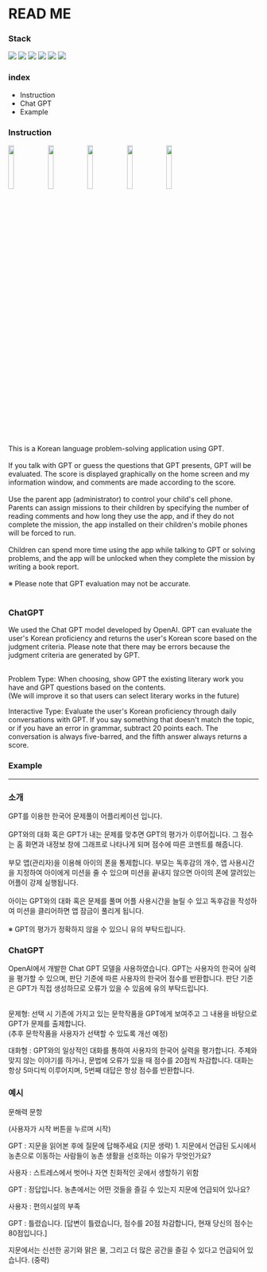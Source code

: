# READ ME

<h3>
  Stack
</h3>
<p>
<img src="https://img.shields.io/badge/android-3DDC84?style=for-the-badge&logo=android&logoColor=ffffff"/>
<img src="https://img.shields.io/badge/java-007396?style=for-the-badge&logo=java&logoColor=white">
<img src="https://img.shields.io/badge/GPT-74AA9C?style=for-the-badge&logo=openAI&logoColor=white">
<img src="https://img.shields.io/badge/SQLite-003B57?style=for-the-badge&logo=sqlite&logoColor=white">
<img src="https://img.shields.io/badge/fire base-FFCA28?style=for-the-badge&logo=firebase&logoColor=black">
<img src="https://img.shields.io/badge/intellij-F62E5C?style=for-the-badge&logo=intellijidea&logoColor=black">

</p>

<h3>
  index
</h3>
<ul>
  <li>
    Instruction
  </li>
  <li>
    Chat GPT
  </li>
  <li>
    Example
  </li>
</ul>
<h3>
  Instruction
</h3>
<img width="15%" src="https://github.com/YukInhyeok/Android/assets/72872676/e1ea08c2-dbab-4d21-b582-51716611ced0"/>
<img width="15%" src="https://github.com/YukInhyeok/Android/assets/72872676/1671064d-e26b-437d-b279-8e9eaf1509d2"/>
<img width="15%" src="https://github.com/YukInhyeok/Android/assets/72872676/fd7629fd-ba50-467e-aa7a-95afcfea387d"/>
<img width="15%" src="https://github.com/YukInhyeok/Android/assets/72872676/4e875f18-a8e4-4783-9880-99a1ecec0a48"/>
<img width="15%" src="https://github.com/YukInhyeok/Android/assets/72872676/eac0d789-d101-4238-917d-147e43762fef"/><br><br>
This is a Korean language problem-solving application using GPT.<br><br>
If you talk with GPT or guess the questions that GPT presents, GPT will be evaluated. The score is displayed graphically on the home screen and my information window, and comments are made according to the score. <br><br>
Use the parent app (administrator) to control your child's cell phone. Parents can assign missions to their children by specifying the number of reading comments and how long they use the app, and if they do not complete the mission, the app installed on their children's mobile phones will be forced to run. <br><br>
Children can spend more time using the app while talking to GPT or solving problems, and the app will be unlocked when they complete the mission by writing a book report.<br><br>
※ Please note that GPT evaluation may not be accurate.<br><br>

<h3>
  ChatGPT
</h3>
We used the Chat GPT model developed by OpenAI. GPT can evaluate the user's Korean proficiency and returns the user's Korean score based on the judgment criteria. Please note that there may be errors because the judgment criteria are generated by GPT. <br><br>

Problem Type: When choosing, show GPT the existing literary work you have and GPT questions based on the contents. <br>
(We will improve it so that users can select literary works in the future)

Interactive Type: Evaluate the user's Korean proficiency through daily conversations with GPT. If you say something that doesn't match the topic, or if you have an error in grammar, subtract 20 points each. The conversation is always five-barred, and the fifth answer always returns a score.

<h3>
  Example
</h3>

---
<h3>
  소개
</h3>
GPT를 이용한 한국어 문제풀이 어플리케이션 입니다. <br><br>
GPT와의 대화 혹은 GPT가 내는 문제를 맞추면 GPT의 평가가 이루어집니다. 그 점수는 홈 화면과 내정보 창에 그래프로 나타나게 되며 점수에 따른 코멘트를 해줍니다. <br><br>
부모 앱(관리자)을 이용해 아이의 폰을 통제합니다. 부모는 독후감의 개수, 앱 사용시간을 지정하여 아이에게 미션을 줄 수 있으며 미션을 끝내지 않으면 아이의 폰에 깔려있는 어플이 강제 실행됩니다. <br><br>
아이는 GPT와의 대화 혹은 문제를 풀며 어플 사용시간을 늘릴 수 있고 독후감을 작성하여 미션을 클리어하면 앱 잠금이 풀리게 됩니다.<br><br>
※ GPT의 평가가 정확하지 않을 수 있으니 유의 부탁드립니다.<br>

<h3>
  ChatGPT
</h3>
OpenAI에서 개발한 Chat GPT 모델을 사용하였습니다. GPT는 사용자의 한국어 실력을 평가할 수 있으며, 판단 기준에 따른 사용자의 한국어 점수를 반환합니다. 판단 기준은 GPT가 직접 생성하므로 오류가 있을 수 있음에 유의 부탁드립니다. <br><br>

문제형: 선택 시 기존에 가지고 있는 문학작품을 GPT에게 보여주고 그 내용을 바탕으로 GPT가 문제를 출제합니다. <br>
(추후 문학작품을 사용자가 선택할 수 있도록 개선 예정) 

대화형 : GPT와의 일상적인 대화를 통하여 사용자의 한국어 실력을 평가합니다. 주제와 맞지 않는 이야기를 하거나, 문법에 오류가 있을 때 점수를 20점씩 차감합니다. 대화는 항상 5마디씩 이루어지며, 5번째 대답은 항상 점수를 반환합니다. 


<h3>
  예시
</h3>
문해력 문항

(사용자가 시작 버튼을 누르며 시작)

GPT : 지문을 읽어본 후에 질문에 답해주세요 (지문 생략) 1. 지문에서 언급된 도시에서 농촌으로 이동하는 사람들이 농촌 생활을 선호하는 이유가 무엇인가요? 

사용자 : 스트레스에서 벗어나 자연 친화적인 곳에서 생할하기 위함 

GPT : 정답입니다. 농촌에서는 어떤 것들을 즐길 수 있는지 지문에 언급되어 있나요? 

사용자 : 편의시설의 부족

GPT : 틀렸습니다. [답변이 틀렸습니다, 점수를 20점 차감합니다, 현재 당신의 점수는 80점입니다.] 

지문에서는 신선한 공기와 맑은 물, 그리고 더 많은 공간을 즐길 수 있다고 언급되어 있습니다. 
(중략)
